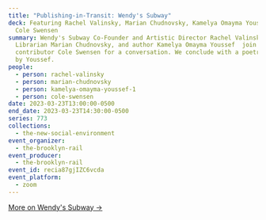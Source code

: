 ```yaml
---
title: "Publishing-in-Transit: Wendy's Subway"
deck: Featuring Rachel Valinsky, Marian Chudnovsky, Kamelya Omayma Youssef and
  Cole Swensen
summary: Wendy's Subway Co-Founder and Artistic Director Rachel Valinsky,
  Librarian Marian Chudnovsky, and author Kamelya Omayma Youssef  join Rail
  contributor Cole Swensen for a conversation. We conclude with a poetry reading
  by Youssef.
people:
  - person: rachel-valinsky
  - person: marian-chudnovsky
  - person: kamelya-omayma-youssef-1
  - person: cole-swensen
date: 2023-03-23T13:00:00-0500
end_date: 2023-03-23T14:30:00-0500
series: 773
collections:
  - the-new-social-environment
event_organizer:
  - the-brooklyn-rail
event_producer:
  - the-brooklyn-rail
event_id: recia87gjIZC6vcda
event_platform:
  - zoom
---
```

[M﻿ore on Wendy's Subway →](https://www.wendyssubway.com/)